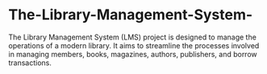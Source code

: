 # The-Library-Management-System-
The Library Management System (LMS) project is designed to manage the operations of a modern library. It aims to streamline  the processes involved in managing members, books, magazines, authors, publishers, and borrow transactions. 

